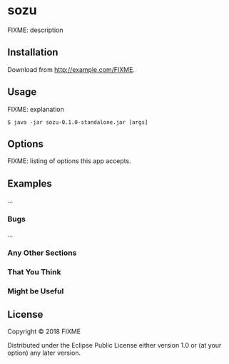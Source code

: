 # sozu

FIXME: description

## Installation

Download from http://example.com/FIXME.

## Usage

FIXME: explanation

    $ java -jar sozu-0.1.0-standalone.jar [args]

## Options

FIXME: listing of options this app accepts.

## Examples

...

### Bugs

...

### Any Other Sections
### That You Think
### Might be Useful

## License

Copyright © 2018 FIXME

Distributed under the Eclipse Public License either version 1.0 or (at
your option) any later version.
